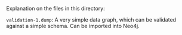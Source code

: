 Explanation on the files in this directory:

`validation-1.dump`: A very simple data graph, which can be validated against a simple schema. Can be imported into Neo4j.
